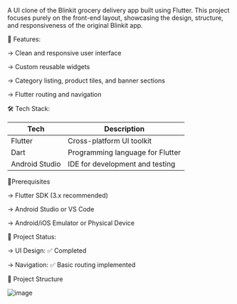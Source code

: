 A UI clone of the Blinkit grocery delivery app built using Flutter. This project focuses purely on the front-end layout, showcasing the design, structure, and responsiveness of the original Blinkit app.

🚀 Features:

-> Clean and responsive user interface

-> Custom reusable widgets

-> Category listing, product tiles, and banner sections

-> Flutter routing and navigation

🛠️ Tech Stack:

| Tech            | Description                     |
|-----------------|---------------------------------|
| Flutter         | Cross-platform UI toolkit       |
| Dart            | Programming language for Flutter|
| Android Studio  | IDE for development and testing |


📌Prerequisites

-> Flutter SDK (3.x recommended)
  
-> Android Studio or VS Code
  
-> Android/iOS Emulator or Physical Device

📂 Project Status:

-> UI Design: ✅ Completed

-> Navigation: ✅ Basic routing implemented

📂 Project Structure

![image](https://github.com/user-attachments/assets/61d2ea2b-474b-487f-9881-004c45c5a4c1)
